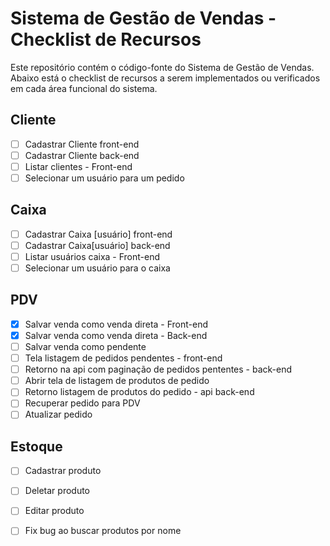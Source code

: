 # Sistema de Gestão de Vendas - Checklist de Recursos

Este repositório contém o código-fonte do Sistema de Gestão de Vendas. Abaixo está o checklist de recursos a serem implementados ou verificados em cada área funcional do sistema.

## Cliente
- [ ] Cadastrar Cliente front-end
- [ ] Cadastrar Cliente back-end
- [ ] Listar clientes - Front-end
- [ ] Selecionar um usuário para um pedido

## Caixa
- [ ] Cadastrar Caixa [usuário] front-end
- [ ] Cadastrar Caixa[usuário] back-end
- [ ] Listar usuários caixa - Front-end
- [ ] Selecionar um usuário para o caixa

## PDV
- [x] Salvar venda como venda direta - Front-end
- [x] Salvar venda como venda direta - Back-end
- [ ] Salvar venda como pendente
- [ ] Tela listagem de pedidos pendentes - front-end
- [ ] Retorno na api com paginação de pedidos pententes - back-end
- [ ] Abrir tela de listagem de produtos de pedido
- [ ] Retorno listagem de produtos do pedido - api back-end
- [ ] Recuperar pedido para PDV
- [ ] Atualizar pedido

## Estoque
- [ ] Cadastrar produto
- [ ] Deletar produto
- [ ] Editar produto
- [ ] Fix bug ao buscar produtos por nome


